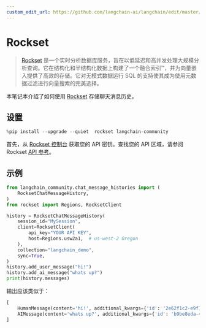 ```yaml
---
custom_edit_url: https://github.com/langchain-ai/langchain/edit/master/docs/docs/integrations/memory/rockset_chat_message_history.ipynb
---
```


# Rockset

>[Rockset](https://rockset.com/product/) 是一个实时分析数据库服务，旨在以低延迟和高并发处理大规模分析查询。它在结构化和半结构化数据上构建了一个融合索引™，并为向量嵌入提供了高效的存储。它对无模式数据运行 SQL 的支持使其成为使用元数据过滤进行向量搜索的完美选择。

本笔记本介绍了如何使用 [Rockset](https://rockset.com/docs) 存储聊天消息历史。

## 设置


```python
%pip install --upgrade --quiet  rockset langchain-community
```

首先，从 [Rockset 控制台](https://console.rockset.com/apikeys) 获取您的 API 密钥。查找您的 API 区域，请参阅 Rockset [API 参考](https://rockset.com/docs/rest-api#introduction)。

## 示例


```python
from langchain_community.chat_message_histories import (
    RocksetChatMessageHistory,
)
from rockset import Regions, RocksetClient

history = RocksetChatMessageHistory(
    session_id="MySession",
    client=RocksetClient(
        api_key="YOUR API KEY",
        host=Regions.usw2a1,  # us-west-2 Oregon
    ),
    collection="langchain_demo",
    sync=True,
)
history.add_user_message("hi!")
history.add_ai_message("whats up?")
print(history.messages)
```

输出应该类似于：

```python
[
    HumanMessage(content='hi!', additional_kwargs={'id': '2e62f1c2-e9f7-465e-b551-49bae07fe9f0'}, example=False), 
    AIMessage(content='whats up?', additional_kwargs={'id': 'b9be8eda-4c18-4cf8-81c3-e91e876927d0'}, example=False)
]

```
